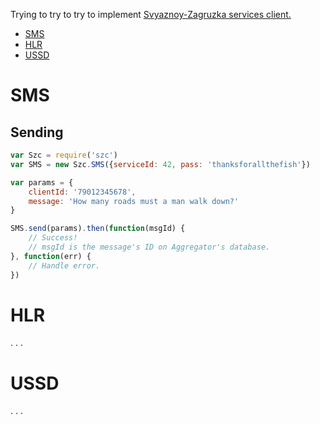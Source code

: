Trying to try to try to implement [Svyaznoy-Zagruzka services client.](http://docs.zagruzka.com)

* [SMS](#SMS)
* [HLR](#HLR)
* [USSD](#USSD)

SMS <a name="SMS"></a>
=====================

Sending
-------

```js
var Szc = require('szc')
var SMS = new Szc.SMS({serviceId: 42, pass: 'thanksforallthefish'})

var params = {
    clientId: '79012345678',
    message: 'How many roads must a man walk down?'
}

SMS.send(params).then(function(msgId) {
    // Success!
    // msgId is the message's ID on Aggregator's database.
}, function(err) {
    // Handle error.
})
```

HLR <a name="HLR"></a>
======================
. . .

USSD <a name="USSD"></a>
========================
. . .
